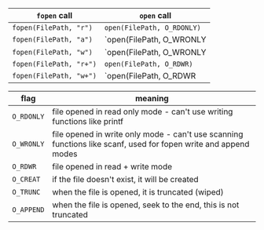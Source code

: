 `fopen` call            | `open` call   
------------------------|----------------------
`fopen(FilePath, "r")`  | `open(FilePath, O_RDONLY)`        
`fopen(FilePath, "a")`  | `open(FilePath, O_WRONLY | O_CREAT | O_APPEND)`            
`fopen(FilePath, "w")`  | `open(FilePath, O_WRONLY | O_CREAT | O_TRUNC)`         
`fopen(FilePath, "r+")` | `open(FilePath, O_RDWR)`          
`fopen(FilePath, "w+")` | `open(FilePath, O_RDWR | O_CREAT | O_TRUNC)`         

flag            | meaning
----------------|---------------
`O_RDONLY`      | file opened in read only mode - can't use writing functions like printf
`O_WRONLY`      | file opened in write only mode - can't use scanning functions like scanf, used for fopen write and append modes
`O_RDWR`        | file opened in read + write mode
`O_CREAT`       | if the file doesn't exist, it will be created
`O_TRUNC`       | when the file is opened, it is truncated (wiped)
`O_APPEND`      | when the file is opened, seek to the end, this is not truncated